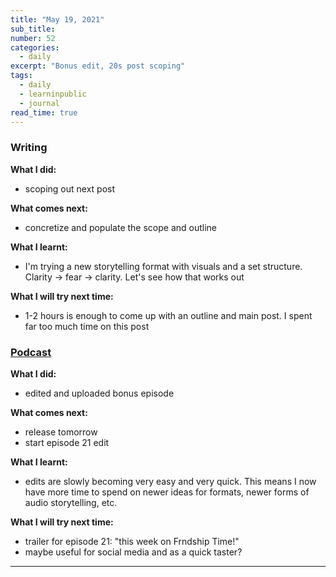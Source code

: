 ```yaml
---
title: "May 19, 2021"
sub_title: 
number: 52
categories:
  - daily
excerpt: "Bonus edit, 20s post scoping"
tags:
  - daily
  - learninpublic
  - journal
read_time: true
---
```


### Writing

**What I did:** 
- scoping out next post

**What comes next:**
- concretize and populate the scope and outline

**What I learnt:**
- I'm trying a new storytelling format with visuals and a set structure. Clarity -> fear -> clarity. Let's see how that works out

**What I will try next time:**
- 1-2 hours is enough to come up with an outline and main post. I spent far too much time on this post

### [Podcast](http://frndshiptime.com)

**What I did:** 
- edited and uploaded bonus episode

**What comes next:**
- release tomorrow
- start episode 21 edit

**What I learnt:**
- edits are slowly becoming very easy and very quick. This means I now have more time to spend on newer ideas for formats, newer forms of audio storytelling, etc. 

**What I will try next time:**
- trailer for episode 21: "this week on Frndship Time!"
- maybe useful for social media and as a quick taster?

---